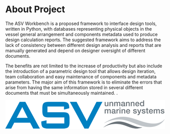 # About Project

The ASV Workbench is a proposed framework to interface design tools, written in Python, with databases representing physical objects in the vessel general arrangement and components metadata used to produce design calculation reports.
The suggested framework aims to address the lack of consistency between different design analysis and reports that are manually generated and depend on designer oversight of different documents.

The benefits are not limited to the increase of productivity but also include the introduction of a parametric design tool that allows design iteration, team collaboration and easy maintenance of components and metadata parameters. The major aim of this framework is to eliminate the errors that arise from having the same information stored in several different documents that must be simultaneously maintained.
.

![ASV Logo](../../core/static/core/img/asv-logo.png)




